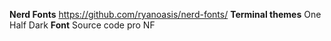**Nerd Fonts**        https://github.com/ryanoasis/nerd-fonts/
**Terminal themes**   One Half Dark
**Font**              Source code pro NF  

